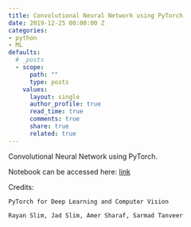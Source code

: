 ```yaml
---
title: Convolutional Neural Network using PyTorch
date: 2019-12-25 00:00:00 Z
categories:
- python
- ML
defaults:
  # _posts
  - scope:
      path: ""
      type: posts
    values:
      layout: single
      author_profile: true
      read_time: true
      comments: true
      share: true
      related: true
---
```


Convolutional Neural Network using PyTorch.

Notebook can be accessed here: [link](https://colab.research.google.com/drive/1BUUQvPNBbjJNiXeMWNDquxZRYZsGSjEU)

Credits:

    PyTorch for Deep Learning and Computer Vision

    Rayan Slim, Jad Slim, Amer Sharaf, Sarmad Tanveer